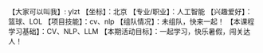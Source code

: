 【大家可以叫我】: ylzt
【坐标】：北京
【专业/职业】：人工智能
【兴趣爱好】： 篮球、LOL
【项目技能】：cv、nlp
【组队情况】：未组队，快来一起！
【本课程学习基础】：CV、NLP、LLM
【本期活动目标】：一起学习，快乐暑假，闯关达人！

